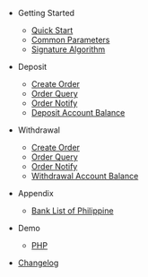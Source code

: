 
* Getting Started

    * [Quick Start](en-us/quickstart.md)
    * [Common Parameters](en-us/common.md)
    * [Signature Algorithm](en-us/sign.md)

* Deposit

  * [Create Order](en-us/payin_order.md)
  * [Order Query](en-us/payin_query.md)
  * [Order Notify](en-us/payin_notify.md)
  * [Deposit Account Balance](en-us/payin_balance.md)


* Withdrawal

  * [Create Order](en-us/payout_order.md)
  * [Order Query](en-us/payout_query.md)
  * [Order Notify](en-us/payout_notify.md)
  * [Withdrawal Account Balance](en-us/payout_balance.md)
  
* Appendix

  * [Bank List of Philippine](en-us/bank_ph.md)
  
[//]: # (* 钱包)

[//]: # (  * [钱包余额]&#40;en-us/balance.md&#41;)
  
* Demo
  * [PHP](demo.md)

* [Changelog](en-us/changelog.md)